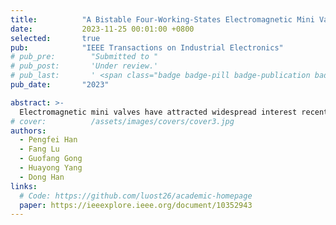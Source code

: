 ```yaml
---
title:          "A Bistable Four-Working-States Electromagnetic Mini Valve Based on Flexible Magnets for Pneumatic Soft Actuators"
date:           2023-11-25 00:01:00 +0800
selected:       true
pub:            "IEEE Transactions on Industrial Electronics"
# pub_pre:        "Submitted to "
# pub_post:       'Under review.'
# pub_last:       ' <span class="badge badge-pill badge-publication badge-success">Spotlight</span>'
pub_date:       "2023"

abstract: >-
  Electromagnetic mini valves have attracted widespread interest recently. However, traditional ones usually have two working states and necessitate continuous energy input. To solve these issues, we developed a bistable electromagnetic compact valve (R9×44 mm) with four working states based on 3D-printed moving magnets. For obtaining four working states, each moving magnet with a fixed-beam structure is actuated independently. To keep working without requiring energy, we present a magnetic-force-based bistable mechanism involving iron cores, moving magnets, and fixed magnets. Since the valve’s closing and opening are kept by an intrinsic magnetic force between magnets, it requires an instantaneous current (0.008 s) to switch working modes. Furthermore, we added a 1 mm-thick magnet to the moving magnet to enhance the valve’s performance. Consequently, its pressure and flow rate dramatically rose from 1.0 kPa to 30.0 kPa and 0.18 L/min to 11.2 L/min, respectively. Its energy consumption and response time are 0.16 J and 0.008 s. Due to its four working states and bistable function, this research is demonstrated to reduce the number of valves and energy required in pneumatic systems. In the future, we will focus on its applications in invasive surgery equipment and bionic devices.
# cover:          /assets/images/covers/cover3.jpg
authors:
  - Pengfei Han
  - Fang Lu
  - Guofang Gong
  - Huayong Yang
  - Dong Han
links:
  # Code: https://github.com/luost26/academic-homepage
  paper: https://ieeexplore.ieee.org/document/10352943
---
```

